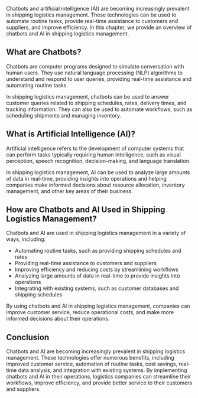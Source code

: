 
Chatbots and artificial intelligence (AI) are becoming increasingly prevalent in shipping logistics management. These technologies can be used to automate routine tasks, provide real-time assistance to customers and suppliers, and improve efficiency. In this chapter, we provide an overview of chatbots and AI in shipping logistics management.

What are Chatbots?
------------------

Chatbots are computer programs designed to simulate conversation with human users. They use natural language processing (NLP) algorithms to understand and respond to user queries, providing real-time assistance and automating routine tasks.

In shipping logistics management, chatbots can be used to answer customer queries related to shipping schedules, rates, delivery times, and tracking information. They can also be used to automate workflows, such as scheduling shipments and managing inventory.

What is Artificial Intelligence (AI)?
-------------------------------------

Artificial intelligence refers to the development of computer systems that can perform tasks typically requiring human intelligence, such as visual perception, speech recognition, decision-making, and language translation.

In shipping logistics management, AI can be used to analyze large amounts of data in real-time, providing insights into operations and helping companies make informed decisions about resource allocation, inventory management, and other key areas of their business.

How are Chatbots and AI Used in Shipping Logistics Management?
--------------------------------------------------------------

Chatbots and AI are used in shipping logistics management in a variety of ways, including:

* Automating routine tasks, such as providing shipping schedules and rates
* Providing real-time assistance to customers and suppliers
* Improving efficiency and reducing costs by streamlining workflows
* Analyzing large amounts of data in real-time to provide insights into operations
* Integrating with existing systems, such as customer databases and shipping schedules

By using chatbots and AI in shipping logistics management, companies can improve customer service, reduce operational costs, and make more informed decisions about their operations.

Conclusion
----------

Chatbots and AI are becoming increasingly prevalent in shipping logistics management. These technologies offer numerous benefits, including improved customer service, automation of routine tasks, cost savings, real-time data analysis, and integration with existing systems. By implementing chatbots and AI in their operations, logistics companies can streamline their workflows, improve efficiency, and provide better service to their customers and suppliers.
